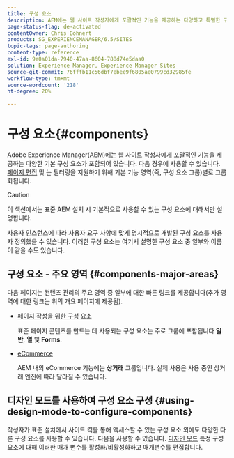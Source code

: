 ```yaml
---
title: 구성 요소
description: AEM에는 웹 사이트 작성자에게 포괄적인 기능을 제공하는 다양하고 특별한 구성 요소가 포함되어 있습니다.
page-status-flag: de-activated
contentOwner: Chris Bohnert
products: SG_EXPERIENCEMANAGER/6.5/SITES
topic-tags: page-authoring
content-type: reference
exl-id: 9e0a01da-7940-47aa-8604-788d74e5daa0
solution: Experience Manager, Experience Manager Sites
source-git-commit: 76fffb11c56dbf7ebee9f6805ae0799cd32985fe
workflow-type: tm+mt
source-wordcount: '218'
ht-degree: 20%

---
```


# 구성 요소{#components}

Adobe Experience Manager(AEM)에는 웹 사이트 작성자에게 포괄적인 기능을 제공하는 다양한 기본 구성 요소가 포함되어 있습니다. 다음 경우에 사용할 수 있습니다. [페이지 편집](/help/sites-classic-ui-authoring/classic-page-author-edit-content.md) 및 는 필터링을 지원하기 위해 기본 기능 영역(즉, 구성 요소 그룹)별로 그룹화됩니다.

>[!CAUTION]
>
>이 섹션에서는 표준 AEM 설치 시 기본적으로 사용할 수 있는 구성 요소에 대해서만 설명합니다.
>
>사용자 인스턴스에 따라 사용자 요구 사항에 맞게 명시적으로 개발된 구성 요소를 사용자 정의했을 수 있습니다. 이러한 구성 요소는 여기서 설명한 구성 요소 중 일부와 이름이 같을 수도 있습니다.

## 구성 요소 - 주요 영역 {#components-major-areas}

다음 페이지는 컨텐츠 관리의 주요 영역 중 일부에 대한 빠른 링크를 제공합니다(추가 영역에 대한 링크는 위의 개요 페이지에 제공됨).

* [페이지 작성을 위한 구성 요소](/help/sites-classic-ui-authoring/classic-page-author-edit-mode.md)

  표준 페이지 콘텐츠를 만드는 데 사용되는 구성 요소는 주로 그룹에 포함됩니다 **일반**, **열** 및 **Forms**.

* [eCommerce](/help/commerce/cif-classic/administering/ecommerce.md)

  AEM 내의 eCommerce 기능에는 **상거래** 그룹입니다. 실제 사용은 사용 중인 상거래 엔진에 따라 달라질 수 있습니다.

## 디자인 모드를 사용하여 구성 요소 구성 {#using-design-mode-to-configure-components}

작성자가 표준 설치에서 사이드 킥을 통해 액세스할 수 있는 구성 요소 외에도 다양한 다른 구성 요소를 사용할 수 있습니다. 다음을 사용할 수 있습니다. [디자인 모드](/help/sites-classic-ui-authoring/classic-page-author-design-mode.md#enable-disable-components) 특정 구성 요소에 대해 이러한 매개 변수를 활성화/비활성화하고 매개변수를 편집합니다.
